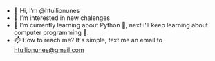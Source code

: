 - 👋 Hi, I’m @htullionunes
- 👀 I’m interested in new chalenges
- 🌱 I’m currently learning about Python 🐍, next i'll keep learning about computer programming 🧠.
- 📫 How to reach me? It´s simple, text me an email to htullionunes@gmail.com

<!---
htullionunes/htullionunes is a ✨ special ✨ repository because its `README.md` (this file) appears on your GitHub profile.
You can click the Preview link to take a look at your changes.
--->
